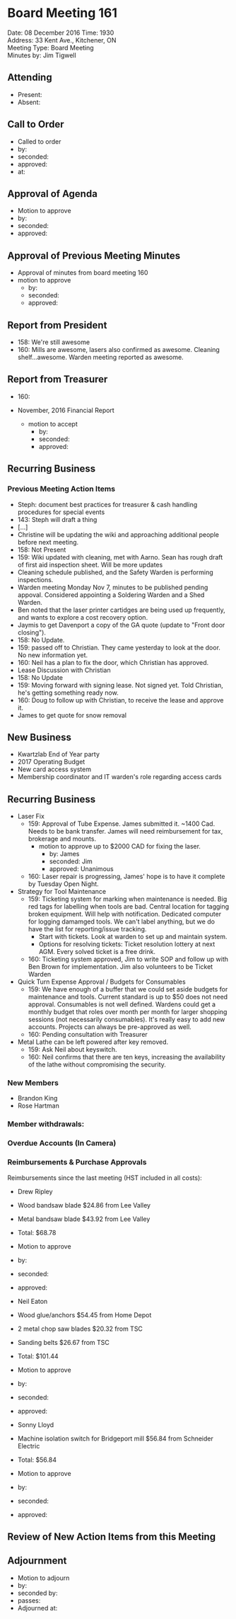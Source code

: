 # Board Meeting 161

Date: 08 December 2016 
Time: 1930  
Address: 33 Kent Ave., Kitchener, ON  
Meeting Type: Board Meeting  
Minutes by: Jim Tigwell

## Attending
* Present: 
* Absent: 

## Call to Order
* Called to order
 * by: 
 * seconded: 
 * approved: 
 * at:

## Approval of Agenda
* Motion to approve
 * by: 
 * seconded: 
 * approved: 

## Approval of Previous Meeting Minutes  

* Approval of minutes from board meeting 160
 * motion to approve
     * by: 
     * seconded: 
     * approved: 

## Report from President
 * 158: We're still awesome
 * 160: Mills are awesome, lasers also confirmed as awesome. Cleaning shelf...awesome. Warden meeting reported as awesome. 

## Report from Treasurer
 * 160: 

* November, 2016 Financial Report
  * motion to accept
     * by: 
     * seconded: 
     * approved: 

## Recurring Business

### Previous Meeting Action Items
* Steph: document best practices for treasurer & cash handling procedures for special events
 * 143: Steph will draft a thing
 * [...]
* Christine will be updating the wiki and approaching additional people before next meeting.
 * 158: Not Present
 * 159: Wiki updated with cleaning, met with Aarno. Sean has rough draft of first aid inspection sheet. Will be more updates
 * Cleaning schedule published, and the Safety Warden is performing inspections. 
  * Warden meeting Monday Nov 7, minutes to be published pending appoval. Considered appointing a Soldering Warden and a Shed Warden. 
  * Ben noted that the laser printer cartidges are being used up frequently, and wants to explore a cost recovery option.
* Jaymis to get Davenport a copy of the GA quote (update to "Front door closing").
 * 158: No Update.
 * 159: passed off to Christian. They came yesterday to look at the door. No new information yet.
 * 160: Neil has a plan to fix the door, which Christian has approved. 
* Lease Discussion with Christian
 * 158: No Update
 * 159: Moving forward with signing lease. Not signed yet. Told Christian, he's getting something ready now.
 * 160: Doug to follow up with Christian, to receive the lease and approve it. 
* James to get quote for snow removal

## New Business
 * Kwartzlab End of Year party
 * 2017 Operating Budget
 * New card access system
 * Membership coordinator and IT warden's role regarding access cards

## Recurring Business

 * Laser Fix
    * 159: Approval of Tube Expense. James submitted it. ~1400 Cad. Needs to be bank transfer. James will need reimbursement for tax, brokerage and mounts.
      * motion to approve up to $2000 CAD for fixing the laser.
        * by: James
        * seconded: Jim  
        * approved: Unanimous
    * 160: Laser repair is progressing, James' hope is to have it complete by Tuesday Open Night.
  * Strategy for Tool Maintenance
    * 159: Ticketing system for marking when maintenance is needed. Big red tags for labelling when tools are bad. Central location for tagging broken equipment. Will help with notification. Dedicated computer for logging damamged tools. We can't label anything, but we do have the list for reporting/issue tracking.
      * Start with tickets. Look at warden to set up and maintain system.
      * Options for resolving tickets: Ticket resolution lottery at next AGM. Every solved ticket is a free drink.
    * 160: Ticketing system approved, Jim to write SOP and follow up with Ben Brown for implementation. Jim also volunteers to be Ticket Warden
  * Quick Turn Expense Approval / Budgets for Consumables
    * 159: We have enough of a buffer that we could set aside budgets for maintenance and tools. Current standard is up to $50 does not need approval. Consumables is not well defined. Wardens could get a monthly budget that roles over month per month for larger shopping sessions (not necessarily consumables). It's really easy to add new accounts. Projects can always be pre-approved as well.
    * 160: Pending consultation with Treasurer
  * Metal Lathe can be left powered after key removed.
    * 159: Ask Neil about keyswitch.
    * 160: Neil confirms that there are ten keys, increasing the availability of the lathe without compromising the security. 


### New Members
 * Brandon King
 * Rose Hartman

### Member withdrawals:


### Overdue Accounts (In Camera)

### Reimbursements & Purchase Approvals

Reimbursements since the last meeting (HST included in all costs):
 * Drew Ripley
  * Wood bandsaw blade $24.86 from Lee Valley
  * Metal bandsaw blade $43.92 from Lee Valley
  * Total: $68.78
 * Motion to approve
 * by: 
 * seconded: 
 * approved: 

 * Neil Eaton
  * Wood glue/anchors $54.45 from Home Depot
  * 2 metal chop saw blades $20.32 from TSC
  * Sanding belts $26.67 from TSC
  * Total: $101.44
 * Motion to approve
 * by: 
 * seconded: 
 * approved: 

 * Sonny Lloyd
  * Machine isolation switch for Bridgeport mill $56.84 from Schneider Electric
  * Total: $56.84
 * Motion to approve
 * by: 
 * seconded: 
 * approved: 


## Review of New Action Items from this Meeting


## Adjournment
* Motion to adjourn
 * by: 
 * seconded by: 
 * passes: 
* Adjourned at: 
